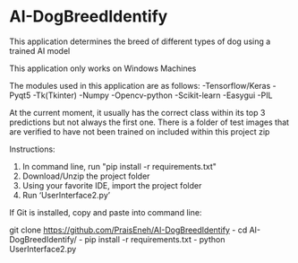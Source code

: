 # AI-DogBreedIdentify
This application determines the breed of different types of dog using a trained AI model

This application only works on Windows Machines

The modules used in this application are as follows:
-Tensorflow/Keras
-Pyqt5
-Tk(Tkinter)
-Numpy
-Opencv-python
-Scikit-learn
-Easygui
-PIL

At the current moment, it usually has the correct class within its top 3 predictions but not always the first one. 
There is a folder of test images that are verified to have not been trained on included within this project zip

Instructions:
1. In command line, run "pip install -r requirements.txt"
2. Download/Unzip the project folder
3. Using your favorite IDE, import the project folder
4. Run ‘UserInterface2.py’

If Git is installed, copy and paste into command line:

git clone https://github.com/PraisEneh/AI-DogBreedIdentify - 
cd AI-DogBreedIdentify/ - 
pip install -r requirements.txt - 
python UserInterface2.py
